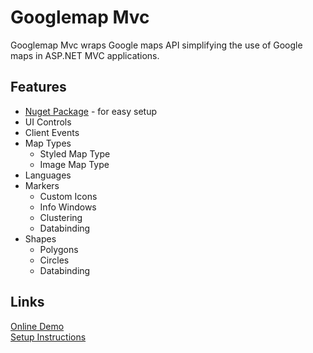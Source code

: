# Googlemap Mvc

Googlemap Mvc wraps Google maps API simplifying the use of Google maps in ASP.NET MVC applications.

## Features

- [Nuget Package](https://www.nuget.org/packages/Jmelosegui.Mvc.Googlemap/) - for easy setup
- UI Controls
- Client Events
- Map Types
  - Styled Map Type
  - Image Map Type
- Languages
- Markers
  - Custom Icons
  - Info Windows
  - Clustering
  - Databinding
- Shapes
  - Polygons
  - Circles
  - Databinding

## Links

[Online Demo](http://www.jmelosegui.com/map/)<br/>
[Setup Instructions](https://github.com/jmelosegui/GooglemapMvc/wiki/Installation)
